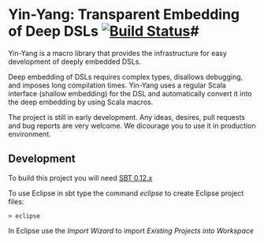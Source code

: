# Yin-Yang: Transparent Embedding of Deep DSLs [![Build Status](https://travis-ci.org/vjovanov/yin-yang.png?branch=master)](https://travis-ci.org/vjovanov/yin-yang)#

Yin-Yang is a macro library that provides the infrastructure for easy development of deeply embedded DSLs.

Deep embedding of DSLs requires complex types, disallows debugging, and imposes long compilation times. Yin-Yang uses a regular Scala interface (shallow embedding) for the DSL and automatically convert it into the deep embedding by using Scala macros. 

The project is still in early development. Any ideas, desires, pull requests and bug reports are very welcome. We dicourage you to use it in production environment.

## Development

To build this project you will need [SBT 0.12.x](http://www.scala-sbt.org/0.12.2/docs/home.html)

To use Eclipse in sbt type the command *eclipse* to create Eclipse project files:

    > eclipse
    
In Eclipse use the *Import Wizard* to import *Existing Projects into Workspace*

